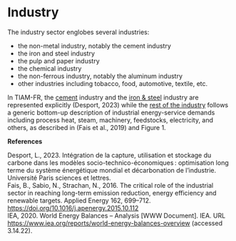 # Industry

The industry sector englobes several industries:
+ the non-metal industry, notably the cement industry
+ the iron and steel industry
+ the pulp and paper industry
+ the chemical industry
+ the non-ferrous industry, notably the aluminum industry
+ other industries including tobacco, food, automotive, textile, etc.

In TIAM-FR, the [cement](./cement/index.md) industry and the [iron & steel](./iron-steel/index.md) industry are represented explicitly (Desport, 2023) while the [rest of the industry](./other/index.md) follows a generic bottom-up description of industrial energy-service demands including process heat, steam, machinery, feedstocks, electricity, and others, as described in (Fais et al., 2019) and Figure 1. 

**References**
 
Desport, L., 2023. Intégration de la capture, utilisation et stockage du carbone dans les modèles socio-technico-économiques : optimisation long terme du système énergétique mondial et décarbonation de l’industrie. Université Paris sciences et lettres.  
Fais, B., Sabio, N., Strachan, N., 2016. The critical role of the industrial sector in reaching long-term emission reduction, energy efficiency and renewable targets. Applied Energy 162, 699–712. https://doi.org/10.1016/j.apenergy.2015.10.112  
IEA, 2020. World Energy Balances – Analysis [WWW Document]. IEA. URL https://www.iea.org/reports/world-energy-balances-overview (accessed 3.14.22).
